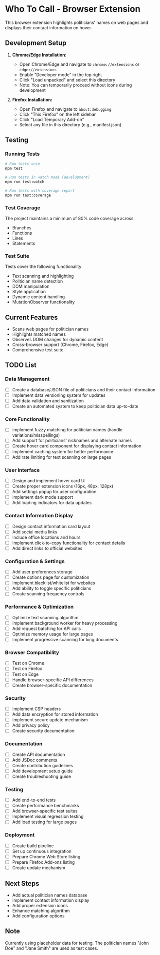 # Who To Call - Browser Extension

This browser extension highlights politicians' names on web pages and displays their contact information on hover.

## Development Setup

1. **Chrome/Edge Installation:**

   - Open Chrome/Edge and navigate to `chrome://extensions` or `edge://extensions`
   - Enable "Developer mode" in the top right
   - Click "Load unpacked" and select this directory
   - Note: You can temporarily proceed without icons during development

2. **Firefox Installation:**
   - Open Firefox and navigate to `about:debugging`
   - Click "This Firefox" on the left sidebar
   - Click "Load Temporary Add-on"
   - Select any file in this directory (e.g., manifest.json)

## Testing

### Running Tests

```bash
# Run tests once
npm test

# Run tests in watch mode (development)
npm run test:watch

# Run tests with coverage report
npm run test:coverage
```

### Test Coverage

The project maintains a minimum of 80% code coverage across:

- Branches
- Functions
- Lines
- Statements

### Test Suite

Tests cover the following functionality:

- Text scanning and highlighting
- Politician name detection
- DOM manipulation
- Style application
- Dynamic content handling
- MutationObserver functionality

## Current Features

- Scans web pages for politician names
- Highlights matched names
- Observes DOM changes for dynamic content
- Cross-browser support (Chrome, Firefox, Edge)
- Comprehensive test suite

## TODO List

### Data Management

- [ ] Create a database/JSON file of politicians and their contact information
- [ ] Implement data versioning system for updates
- [ ] Add data validation and sanitization
- [ ] Create an automated system to keep politician data up-to-date

### Core Functionality

- [ ] Implement fuzzy matching for politician names (handle variations/misspellings)
- [ ] Add support for politicians' nicknames and alternate names
- [ ] Create hover card component for displaying contact information
- [ ] Implement caching system for better performance
- [ ] Add rate limiting for text scanning on large pages

### User Interface

- [ ] Design and implement hover card UI
- [ ] Create proper extension icons (16px, 48px, 128px)
- [ ] Add settings popup for user configuration
- [ ] Implement dark mode support
- [ ] Add loading indicators for data updates

### Contact Information Display

- [ ] Design contact information card layout
- [ ] Add social media links
- [ ] Include office locations and hours
- [ ] Implement click-to-copy functionality for contact details
- [ ] Add direct links to official websites

### Configuration & Settings

- [ ] Add user preferences storage
- [ ] Create options page for customization
- [ ] Implement blacklist/whitelist for websites
- [ ] Add ability to toggle specific politicians
- [ ] Create scanning frequency controls

### Performance & Optimization

- [ ] Optimize text scanning algorithm
- [ ] Implement background worker for heavy processing
- [ ] Add request batching for API calls
- [ ] Optimize memory usage for large pages
- [ ] Implement progressive scanning for long documents

### Browser Compatibility

- [ ] Test on Chrome
- [ ] Test on Firefox
- [ ] Test on Edge
- [ ] Handle browser-specific API differences
- [ ] Create browser-specific documentation

### Security

- [ ] Implement CSP headers
- [ ] Add data encryption for stored information
- [ ] Implement secure update mechanism
- [ ] Add privacy policy
- [ ] Create security documentation

### Documentation

- [ ] Create API documentation
- [ ] Add JSDoc comments
- [ ] Create contribution guidelines
- [ ] Add development setup guide
- [ ] Create troubleshooting guide

### Testing

- [ ] Add end-to-end tests
- [ ] Create performance benchmarks
- [ ] Add browser-specific test suites
- [ ] Implement visual regression testing
- [ ] Add load testing for large pages

### Deployment

- [ ] Create build pipeline
- [ ] Set up continuous integration
- [ ] Prepare Chrome Web Store listing
- [ ] Prepare Firefox Add-ons listing
- [ ] Create update mechanism

## Next Steps

- Add actual politician names database
- Implement contact information display
- Add proper extension icons
- Enhance matching algorithm
- Add configuration options

## Note

Currently using placeholder data for testing. The politician names "John Doe" and "Jane Smith" are used as test cases.
